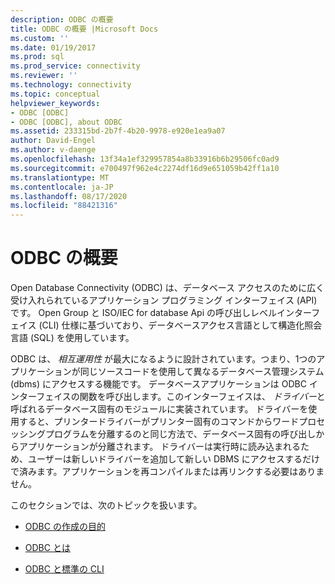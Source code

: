 ```yaml
---
description: ODBC の概要
title: ODBC の概要 |Microsoft Docs
ms.custom: ''
ms.date: 01/19/2017
ms.prod: sql
ms.prod_service: connectivity
ms.reviewer: ''
ms.technology: connectivity
ms.topic: conceptual
helpviewer_keywords:
- ODBC [ODBC]
- ODBC [ODBC], about ODBC
ms.assetid: 233315bd-2b7f-4b20-9978-e920e1ea9a07
author: David-Engel
ms.author: v-daenge
ms.openlocfilehash: 13f34a1ef329957854a8b33916b6b29506fc0ad9
ms.sourcegitcommit: e700497f962e4c2274df16d9e651059b42ff1a10
ms.translationtype: MT
ms.contentlocale: ja-JP
ms.lasthandoff: 08/17/2020
ms.locfileid: "88421316"
---
```

# <a name="odbc-overview"></a>ODBC の概要
Open Database Connectivity (ODBC) は、データベース アクセスのために広く受け入れられているアプリケーション プログラミング インターフェイス (API) です。 Open Group と ISO/IEC for database Api の呼び出しレベルインターフェイス (CLI) 仕様に基づいており、データベースアクセス言語として構造化照会言語 (SQL) を使用しています。  
  
 ODBC は、 *相互運用性* が最大になるように設計されています。つまり、1つのアプリケーションが同じソースコードを使用して異なるデータベース管理システム (dbms) にアクセスする機能です。 データベースアプリケーションは ODBC インターフェイスの関数を呼び出します。このインターフェイスは、 *ドライバー*と呼ばれるデータベース固有のモジュールに実装されています。 ドライバーを使用すると、プリンタードライバーがプリンター固有のコマンドからワードプロセッシングプログラムを分離するのと同じ方法で、データベース固有の呼び出しからアプリケーションが分離されます。 ドライバーは実行時に読み込まれるため、ユーザーは新しいドライバーを追加して新しい DBMS にアクセスするだけで済みます。アプリケーションを再コンパイルまたは再リンクする必要はありません。  
  
 このセクションでは、次のトピックを扱います。  
  
-   [ODBC の作成の目的](../../odbc/reference/why-was-odbc-created.md)  
  
-   [ODBC とは](../../odbc/reference/what-is-odbc.md)  
  
-   [ODBC と標準の CLI](../../odbc/reference/odbc-and-the-standard-cli.md)

